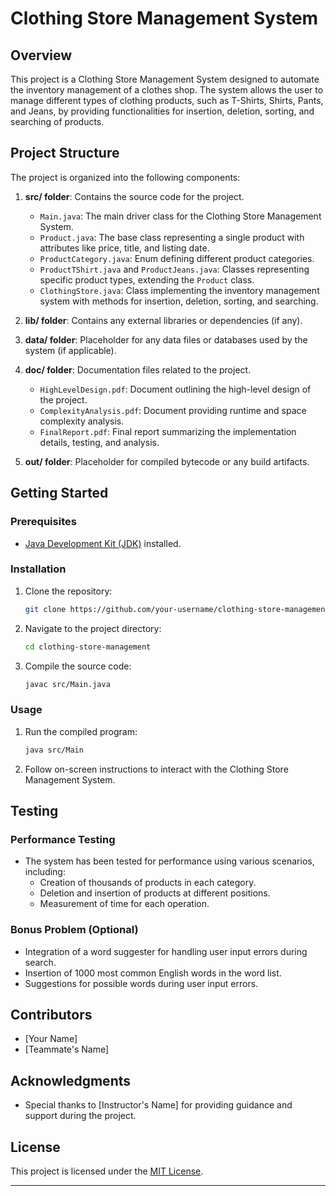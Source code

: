 # Clothing Store Management System

## Overview

This project is a Clothing Store Management System designed to automate the inventory management of a clothes shop. The system allows the user to manage different types of clothing products, such as T-Shirts, Shirts, Pants, and Jeans, by providing functionalities for insertion, deletion, sorting, and searching of products.

## Project Structure

The project is organized into the following components:

1. **src/ folder**: Contains the source code for the project.
   - `Main.java`: The main driver class for the Clothing Store Management System.
   - `Product.java`: The base class representing a single product with attributes like price, title, and listing date.
   - `ProductCategory.java`: Enum defining different product categories.
   - `ProductTShirt.java` and `ProductJeans.java`: Classes representing specific product types, extending the `Product` class.
   - `ClothingStore.java`: Class implementing the inventory management system with methods for insertion, deletion, sorting, and searching.

2. **lib/ folder**: Contains any external libraries or dependencies (if any).

3. **data/ folder**: Placeholder for any data files or databases used by the system (if applicable).

4. **doc/ folder**: Documentation files related to the project.
   - `HighLevelDesign.pdf`: Document outlining the high-level design of the project.
   - `ComplexityAnalysis.pdf`: Document providing runtime and space complexity analysis.
   - `FinalReport.pdf`: Final report summarizing the implementation details, testing, and analysis.

5. **out/ folder**: Placeholder for compiled bytecode or any build artifacts.

## Getting Started

### Prerequisites

- [Java Development Kit (JDK)](https://www.oracle.com/java/technologies/javase-downloads.html) installed.

### Installation

1. Clone the repository:

   ```bash
   git clone https://github.com/your-username/clothing-store-management.git
   ```

2. Navigate to the project directory:

   ```bash
   cd clothing-store-management
   ```

3. Compile the source code:

   ```bash
   javac src/Main.java
   ```

### Usage

1. Run the compiled program:

   ```bash
   java src/Main
   ```

2. Follow on-screen instructions to interact with the Clothing Store Management System.

## Testing

### Performance Testing

- The system has been tested for performance using various scenarios, including:
  - Creation of thousands of products in each category.
  - Deletion and insertion of products at different positions.
  - Measurement of time for each operation.

### Bonus Problem (Optional)

- Integration of a word suggester for handling user input errors during search.
- Insertion of 1000 most common English words in the word list.
- Suggestions for possible words during user input errors.

## Contributors

- [Your Name]
- [Teammate's Name]

## Acknowledgments

- Special thanks to [Instructor's Name] for providing guidance and support during the project.

## License

This project is licensed under the [MIT License](LICENSE).

---


